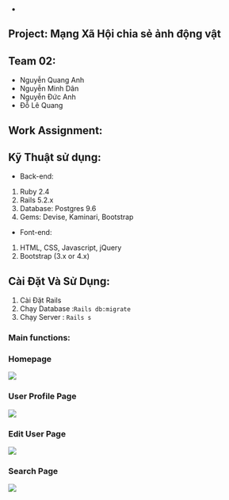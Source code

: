 
*
## Project:  Mạng Xã Hội chia sẻ ảnh động vật
##      Team 02:
*    Nguyễn Quang Anh
*    Nguyễn Minh Dân 
*    Nguyễn Đức Anh
*    Đỗ Lê Quang
##    Work Assignment:
##    Kỹ Thuật sử dụng:
*    Back-end:
1. Ruby 2.4
1. Rails 5.2.x
1. Database: Postgres 9.6
1. Gems: Devise, Kaminari, Bootstrap
*	Font-end:
1. HTML, CSS, Javascript, jQuery
1. Bootstrap (3.x or 4.x)

##    Cài Đặt Và Sử Dụng:
1. Cài Đặt Rails [](https://www.howtoforge.com/tutorial/ubuntu-ruby-on-rails/)
1. Chạy Database :`Rails db:migrate`
2. Chạy Server : `Rails s`
### Main functions:

### Homepage
![](https://images.viblo.asia/dd7bcbda-1edd-4d35-9897-ecd342a07caa.png)

### User Profile Page
![](https://images.viblo.asia/c0530916-7da2-4e9f-ab8d-5295ee8e1f20.png)

### Edit User Page
![](https://images.viblo.asia/9b34c074-c28b-42b8-b6b1-5ca3c453fb1c.png)

### Search Page
![](https://images.viblo.asia/0333bfb7-a34a-4752-ac97-26e14b4f55eb.png)



